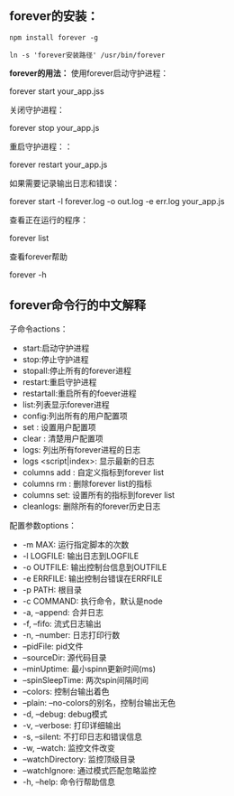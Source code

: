 ## **forever的安装：**

`npm install forever -g`

`ln -s 'forever安装路径' /usr/bin/forever`

**forever的用法：**
使用forever启动守护进程：

forever start your_app.jss



关闭守护进程：

forever stop your_app.js



重启守护进程：：

forever restart your_app.js



如果需要记录输出日志和错误：

forever start -l forever.log -o out.log -e err.log your_app.js



查看正在运行的程序：

forever list

查看forever帮助

forever -h



## forever命令行的中文解释

子命令actions：

- start:启动守护进程
- stop:停止守护进程
- stopall:停止所有的forever进程
- restart:重启守护进程
- restartall:重启所有的foever进程
- list:列表显示forever进程
- config:列出所有的用户配置项
- set <key> <val>: 设置用户配置项
- clear <key>: 清楚用户配置项
- logs: 列出所有forever进程的日志
- logs <script|index>: 显示最新的日志
- columns add <col>: 自定义指标到forever list
- columns rm <col>: 删除forever list的指标
- columns set<cols>: 设置所有的指标到forever list
- cleanlogs: 删除所有的forever历史日志

配置参数options：

- -m MAX: 运行指定脚本的次数
- -l LOGFILE: 输出日志到LOGFILE
- -o OUTFILE: 输出控制台信息到OUTFILE
- -e ERRFILE: 输出控制台错误在ERRFILE
- -p PATH: 根目录
- -c COMMAND: 执行命令，默认是node
- -a, –append: 合并日志
- -f, –fifo: 流式日志输出
- -n, –number: 日志打印行数
- –pidFile: pid文件
- –sourceDir: 源代码目录
- –minUptime: 最小spinn更新时间(ms)
- –spinSleepTime: 两次spin间隔时间
- –colors: 控制台输出着色
- –plain: –no-colors的别名，控制台输出无色
- -d, –debug: debug模式
- -v, –verbose: 打印详细输出
- -s, –silent: 不打印日志和错误信息
- -w, –watch: 监控文件改变
- –watchDirectory: 监控顶级目录
- –watchIgnore: 通过模式匹配忽略监控
- -h, –help: 命令行帮助信息